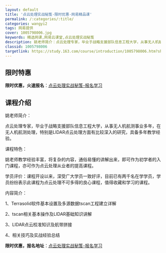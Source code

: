 ```yaml
---
layout: default
title: '点云处理实战秘笈-限时优惠-网易精品课'
permalink: /:categories/:title/
categories: wangyi2
tags: 网易提供
cover: 1005798006.jpg
keywords: 精选网课,网易云课堂,点云处理实战秘笈
description: 姚老师简介：点云处理专家，毕业于战略支援部队信息工程大学，从事无人机航测事业多年，在无人机航测处理，特别是LIDAR点云
classid: 1005798006
targetlink: https://study.163.com/course/introduction/1005798006.htm?share=1&shareId=1025206652&utm_campaign=share&utm_medium=iphoneShare&utm_source=&utm_u=1025206652
---
```


## 限时特惠

**限时优惠，火速报名**：[点云处理实战秘笈-报名学习](https://study.163.com/course/introduction/1005798006.htm?share=1&shareId=1025206652&utm_campaign=share&utm_medium=iphoneShare&utm_source=&utm_u=1025206652)

## 课程介绍

姚老师简介：

点云处理专家，毕业于战略支援部队信息工程大学，从事无人机航测事业多年，在无人机航测处理，特别是LIDAR点云处理方面有比较深入的研究，具备多年教学经验。

课程特色：

姚老师教学经验丰富，将复杂的内容，通俗易懂的讲解出来，即可作为初学者的入门课程，亦可作为点云处理从业者的提高课程。

学员评价：课程开设以来，深受广大学员一致好评，目前已有两千名在学学员，学员纷纷表示此课程为点云处理不可多得的良心课程，值得收藏和学习的课程。

内容简介：

1、Terrasolid软件基本设置及多源数据tscan工程建立详解

2、tscan相关基本操作及LIDAR基础知识讲解

3、LIDAR点云校准知识及航带拼接

4、相关技巧及实战经验总结

**限时优惠，报名地址**：[点云处理实战秘笈-报名学习](https://study.163.com/course/introduction/1005798006.htm?share=1&shareId=1025206652&utm_campaign=share&utm_medium=iphoneShare&utm_source=&utm_u=1025206652)

